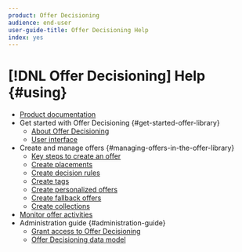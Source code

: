 ```yaml
---
product: Offer Decisioning
audience: end-user
user-guide-title: Offer Decisioning Help
index: yes
---
```


# [!DNL Offer Decisioning] Help {#using}

+ [Product documentation](offer-decisioning-home.md)
+ Get started with Offer Decisioning {#get-started-offer-library}
    + [About Offer Decisioning](get-started-offer-library/using/starting-offer-decisioning.md)
    + [User interface](get-started-offer-library/using/user-interface.md)
+ Create and manage offers {#managing-offers-in-the-offer-library}
    + [Key steps to create an offer](get-started-offer-library/using/key-steps.md)
    + [Create placements](offer-library/using/creating-placements.md)
    + [Create decision rules](offer-library/using/creating-decision-rules.md)
    + [Create tags](offer-library/using/creating-tags.md)
    + [Create personalized offers](offer-library/using/creating-personalized-offers.md)
    + [Create fallback offers](offer-library/using/creating-fallback-offers.md)
    + [Create collections](offer-library/using/creating-collections.md)
+ [Monitor offer activities](offer-library/using/monitoring-offer-activities.md)
+ Administration guide {#administration-guide}
    + [Grant access to Offer Decisioning](administration/using/granting-access-to-offer-decisioning.md)
    + [Offer Decisioning data model](administration/using/offer-decisioning-data-model.md)
